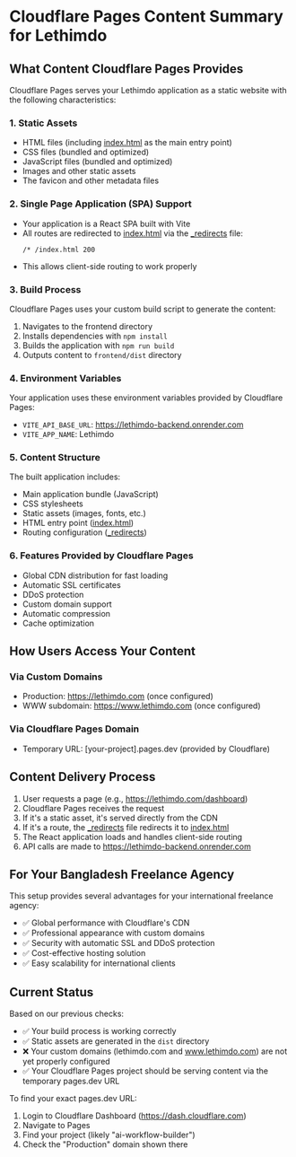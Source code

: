 # Cloudflare Pages Content Summary for Lethimdo

## What Content Cloudflare Pages Provides

Cloudflare Pages serves your Lethimdo application as a static website with the following characteristics:

### 1. Static Assets
- HTML files (including [index.html](file:///C:/Users/user/lethimdo/frontend/dist/index.html) as the main entry point)
- CSS files (bundled and optimized)
- JavaScript files (bundled and optimized)
- Images and other static assets
- The favicon and other metadata files

### 2. Single Page Application (SPA) Support
- Your application is a React SPA built with Vite
- All routes are redirected to [index.html](file:///C:/Users/user/lethimdo/frontend/dist/index.html) via the [_redirects](file:///C:/Users/user/lethimdo/frontend/dist/_redirects) file:
  ```
  /* /index.html 200
  ```
- This allows client-side routing to work properly

### 3. Build Process
Cloudflare Pages uses your custom build script to generate the content:
1. Navigates to the frontend directory
2. Installs dependencies with `npm install`
3. Builds the application with `npm run build`
4. Outputs content to `frontend/dist` directory

### 4. Environment Variables
Your application uses these environment variables provided by Cloudflare Pages:
- `VITE_API_BASE_URL`: https://lethimdo-backend.onrender.com
- `VITE_APP_NAME`: Lethimdo

### 5. Content Structure
The built application includes:
- Main application bundle (JavaScript)
- CSS stylesheets
- Static assets (images, fonts, etc.)
- HTML entry point ([index.html](file:///C:/Users/user/lethimdo/frontend/dist/index.html))
- Routing configuration ([_redirects](file:///C:/Users/user/lethimdo/frontend/dist/_redirects))

### 6. Features Provided by Cloudflare Pages
- Global CDN distribution for fast loading
- Automatic SSL certificates
- DDoS protection
- Custom domain support
- Automatic compression
- Cache optimization

## How Users Access Your Content

### Via Custom Domains
- Production: https://lethimdo.com (once configured)
- WWW subdomain: https://www.lethimdo.com (once configured)

### Via Cloudflare Pages Domain
- Temporary URL: [your-project].pages.dev (provided by Cloudflare)

## Content Delivery Process

1. User requests a page (e.g., https://lethimdo.com/dashboard)
2. Cloudflare Pages receives the request
3. If it's a static asset, it's served directly from the CDN
4. If it's a route, the [_redirects](file:///C:/Users/user/lethimdo/frontend/dist/_redirects) file redirects it to [index.html](file:///C:/Users/user/lethimdo/frontend/dist/index.html)
5. The React application loads and handles client-side routing
6. API calls are made to https://lethimdo-backend.onrender.com

## For Your Bangladesh Freelance Agency

This setup provides several advantages for your international freelance agency:
- ✅ Global performance with Cloudflare's CDN
- ✅ Professional appearance with custom domains
- ✅ Security with automatic SSL and DDoS protection
- ✅ Cost-effective hosting solution
- ✅ Easy scalability for international clients

## Current Status

Based on our previous checks:
- ✅ Your build process is working correctly
- ✅ Static assets are generated in the `dist` directory
- ❌ Your custom domains (lethimdo.com and www.lethimdo.com) are not yet properly configured
- ✅ Your Cloudflare Pages project should be serving content via the temporary pages.dev URL

To find your exact pages.dev URL:
1. Login to Cloudflare Dashboard (https://dash.cloudflare.com)
2. Navigate to Pages
3. Find your project (likely "ai-workflow-builder")
4. Check the "Production" domain shown there